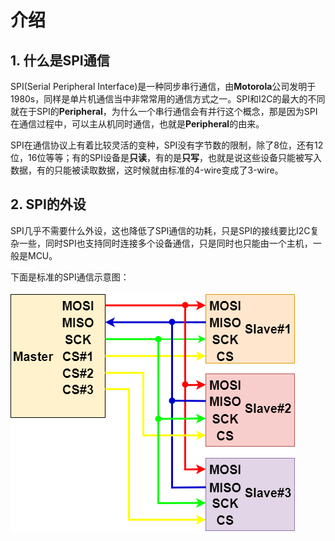 # 介绍

## 1. 什么是SPI通信

SPI(Serial Peripheral Interface)是一种同步串行通信，由**Motorola**公司发明于1980s，同样是单片机通信当中非常常用的通信方式之一。SPI和I2C的最大的不同就在于SPI的**Peripheral**，为什么一个串行通信会有并行这个概念，那是因为SPI在通信过程中，可以主从机同时通信，也就是**Peripheral**的由来。

SPI在通信协议上有着比较灵活的变种，SPI没有字节数的限制，除了8位，还有12位，16位等等；有的SPI设备是**只读**，有的是**只写**，也就是说这些设备只能被写入数据，有的只能被读取数据，这时候就由标准的4-wire变成了3-wire。

## 2. SPI的外设

SPI几乎不需要什么外设，这也降低了SPI通信的功耗，只是SPI的接线要比I2C复杂一些，同时SPI也支持同时连接多个设备通信，只是同时也只能由一个主机，一般是MCU。

下面是标准的SPI通信示意图：

![SPI Bus](../../../../images/通信专题/串口通信/SPI/3.4.0-1.png)